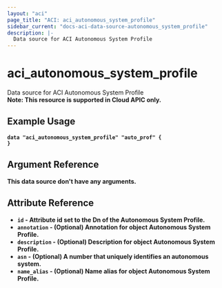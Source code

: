 ```yaml
---
layout: "aci"
page_title: "ACI: aci_autonomous_system_profile"
sidebar_current: "docs-aci-data-source-autonomous_system_profile"
description: |-
  Data source for ACI Autonomous System Profile
---
```


# aci_autonomous_system_profile #
Data source for ACI Autonomous System Profile  
<b>Note: This resource is supported in Cloud APIC only.


## Example Usage ##

```hcl
data "aci_autonomous_system_profile" "auto_prof" {
}
```
## Argument Reference ##
This data source don't have any arguments.

## Attribute Reference

* `id` - Attribute id set to the Dn of the Autonomous System Profile.
* `annotation` - (Optional) Annotation for object Autonomous System Profile.
* `description` - (Optional) Description for object Autonomous System Profile.
* `asn` - (Optional) A number that uniquely identifies an autonomous system. 
* `name_alias` - (Optional) Name alias for object Autonomous System Profile.
